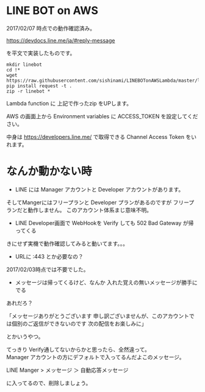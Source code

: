 # LINE BOT on AWS

2017/02/07 時点での動作確認済み。

<https://devdocs.line.me/ja/#reply-message>

を平文で実装したものです。

```
mkdir linebot
cd !*
wget https://raw.githubusercontent.com/sishinami/LINEBOTonAWSLambda/master/lambda_function.py
pip install request -t .
zip -r linebot *
```

Lambda function に 上記で作ったzip をUPします。

AWS の画面上から
Environment variables に 
ACCESS_TOKEN 
を設定してください。

中身は
<https://developers.line.me/>
で取得できる Channel Access Token をいれます。


# なんか動かない時

* LINE には Manager アカウントと Developer アカウントがあります。  

そしてMangerにはフリープランと Developer プランがあるのですが
フリープランだと動作しません。
このアカウント体系まじ意味不明。

* LINE Developer画面で WebHookを Verify しても 502 Bad Gateway が帰ってくる

きにせず実機で動作確認してみると動いてます。。。

* URLに :443 とか必要なの？

2017/02/03時点では不要でした。

* メッセージは帰ってくるけど、なんか 入れた覚えの無いメッセージが勝手にでる

あれだろ？ 

「メッセージありがとうございます 申し訳ございませんが、このアカウントでは個別のご返信ができないのです 次の配信をお楽しみに」

とかいうやつ。

てっきり Verify通してないからかと思ったら、全然違って。  
Manager アカウントの方にデフォルトで入ってるんだよこのメッセージ。  

LINE Manger > メッセージ ＞ 自動応答メッセージ

に入ってるので、削除しましょう。


